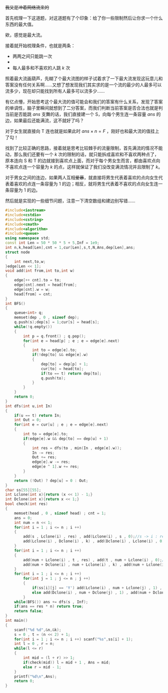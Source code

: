 ~~我又是冲着网络流来的~~    

首先梳理一下这道题，对这道题有了个印象：给了你一些限制然后让你求一个什么东西的最大值。    

欸，感觉是最大流。    

接着就开始梳理条件，也就是两条：    

- 两两之间只能跳一次
- 
- 每人最多和不喜欢的人跳 $k$ 次    

照着最大流画葫芦，先糊了个最大流图的样子试着求了一下最大流发现这玩意儿和答案没有任何关系啊……又想了想发现我们其实求的是一个流的最少的人最多可以流多少，现在却只能找到所有人最多可以流多少……    

有亿点懵，开始思考这个最大流的值可能会和我们的答案有什么关系，发现了答案的单调性，脑子里瞬间就想到了二分答案，而我们判断当前答案是否合法也就是判当前是否能跳 $ans$ 支舞的话，我们直接建一个 S，向每个男生连一条容量 $ans$ 的边，如果最后还能满流，这不就好了吗？

对于女生就直接向 T 连也就是如果此时 $ans \times n = F$ ，刚好也和最大流的值挂上了勾！    

找到了比较正确的思路，接着就是思考比较棘手的流量限制，首先满流的情况不能动，那么我们还要有一个 $k$ 次的限制的话，就只能拆成喜欢和不喜欢两种点了，原本连向 S 和 T 的边就接到喜欢点上面，而对于每个男女生而言，都由喜欢点向不喜欢点连一个容量为 $k$ 的点，这样就保证了我们没改变满流情况并且限制了 $k$。

对于男女之间的连边，如果两人互相~~爱慕~~，就直接将男生代表着喜欢的点向女生代表着喜欢的点连一条容量为 $1$ 的边；相反，就将男生代表着不喜欢的点向女生连一条容量为 $1$ 的边。     

然后就是实现的一些细节问题，注意一下清空数组和建边别写错……    

```cpp
#include<iostream>
#include<cstdio>
#include<cstring>
#include<cmath>
#include<algorithm>
#include<queue>
using namespace std;
const int Len = 50 * 50 * 5 + 5,Inf = 1e9;
int n,k,head[Len],cnt = 1,cur[Len],s,t,N,Ans,dep[Len],ans;
struct node
{
	int next,to,w;
}edge[Len << 1];
void add(int from,int to,int w)
{
	edge[++ cnt].to = to;
	edge[cnt].next = head[from];
	edge[cnt].w = w;
	head[from] = cnt;
}
int BFS()
{
	queue<int> q;
	memset(dep , 0 , sizeof dep);
	q.push(s);dep[s] = 1;cur[s] = head[s];
	while(!q.empty())
	{
		int p = q.front() ; q.pop();
		for(int e = head[p] ; e ; e = edge[e].next)
		{
			int to = edge[e].to;
			if(!dep[to] && edge[e].w)
			{
				dep[to] = dep[p] + 1;
				cur[to] = head[to];
				if(to == t) return dep[to];
				q.push(to);
			}
		}
	}
	return 0;
}
int dfs(int u,int In)
{
	if(u == t) return In;
	int Out = 0;
	for(int e = cur[u] ; e ; e = edge[e].next)
	{
		int to = edge[e].to;
		if(edge[e].w && dep[to] == dep[u] + 1)
		{
			int res = dfs(to , min(In , edge[e].w));
			In -= res;
			Out += res;
			edge[e].w -= res;
			edge[e ^ 1].w += res;
		}
	}
	return (!Out) ? dep[u] = 0 : Out;
}
char ss[55][55];
int Lclone(int x){return (x << 1) - 1;}
int Dclone(int x){return x << 1;}
bool check(int res)
{
	memset(head , 0 , sizeof head) ; cnt = 1;
	ans = 0;
	int num = n << 1;
	for(int i = 1 ; i <= n ; i ++) 
	{
		add(s , Lclone(i) , res) , add(Lclone(i) , s , 0);//s -> i : res
		add(Lclone(i) , Dclone(i) , k) , add(Dclone(i) , Lclone(i) , 0);//Like -> Dislike: k
	}
	for(int i = 1 ; i <= n ; i ++)
	{
		add(num + Lclone(i) , t , res) , add(t , num + Lclone(i) , 0);//num + Lclone(i) -> t : res
		add(num + Dclone(i) , num + Lclone(i) , k) , add(num + Lclone(i) , num + Dclone(i) , 0);
	}
	for(int i = 1 ; i <= n ; i ++)
		for(int j = 1 ; j <= n ; j ++)
		{
			if(ss[i][j] == 'Y') add(Lclone(i) , num + Lclone(j) , 1) , add(num + Lclone(j) , Lclone(i) , 0);
			else add(Dclone(i) , num + Dclone(j) , 1) , add(num + Dclone(j) , Dclone(i) , 0); 
		}
	while(BFS()) ans += dfs(s , Inf);
	if(ans == res * n) return true;
	return false;
}
int main()
{
	scanf("%d %d",&n,&k);
	s = 0 , t = (n << 2) + 1;
	for(int i = 1 ; i <= n ; i ++) scanf("%s",ss[i] + 1);
	int l = 0 , r = n;
	while(l <= r)
	{
		int mid = (l + r) >> 1;
		if(check(mid)) l = mid + 1 , Ans = mid;
		else r = mid - 1;
	}
	printf("%d\n",Ans);
	return 0;
}
```